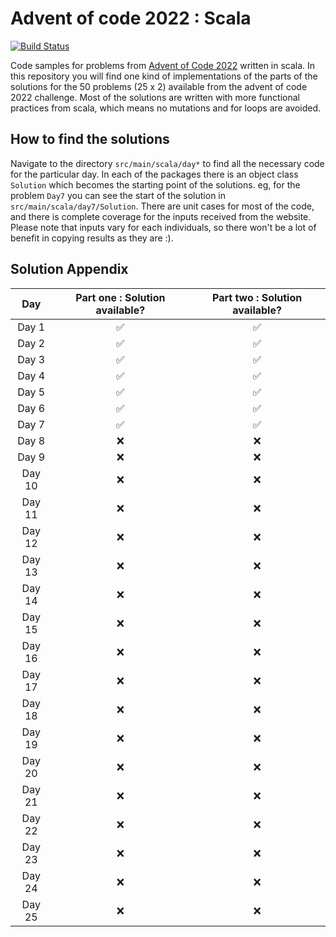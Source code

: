 # Advent of code 2022 : Scala

[![Build Status](https://app.travis-ci.com/gsingharoy/adventofcode-2022-scala.svg?branch=main)](https://app.travis-ci.com/gsingharoy/adventofcode-2022-scala)

Code samples for problems from [Advent of Code 2022](https://adventofcode.com/2022/) written in scala. In this repository you will find one kind of implementations of the parts of the solutions for the 50 problems (25 x 2) available from the advent of code 2022 challenge. Most of the solutions are written with more functional practices from scala, which means no mutations and for loops are avoided. 

## How to find the solutions 

Navigate to the directory `src/main/scala/day*` to find all the necessary code for the particular day. In each of the packages there is an object class `Solution` which becomes the starting point of the solutions. eg, for the problem `Day7` you can see the start of the solution in `src/main/scala/day7/Solution`. 
There are unit cases for most of the code, and there is complete coverage for the inputs received from the website. Please note that inputs vary for each individuals, so there won't be a lot of benefit in copying results as they are :). 

## Solution Appendix

|  Day   | Part one : Solution available? | Part two : Solution available? |
|:------:|:------------------------------:|:------------------------------:|
| Day 1  |               ✅                |               ✅                |
| Day 2  |               ✅                |               ✅                |
| Day 3  |               ✅                |               ✅                |
| Day 4  |               ✅                |               ✅                |
| Day 5  |               ✅                |               ✅                |
| Day 6  |               ✅                |               ✅                |
| Day 7  |               ✅                |               ✅                |
| Day 8  |                  ❌              |                ❌                |
| Day 9  |                  ❌              |                ❌                |
| Day 10 |                  ❌              |                ❌                |
| Day 11 |                  ❌              |                ❌                |
| Day 12 |                  ❌              |                ❌                |
| Day 13 |                  ❌              |                ❌                |
| Day 14 |                  ❌              |                ❌                |
| Day 15 |                  ❌              |                ❌                |
| Day 16 |                  ❌              |                ❌                |
| Day 17 |                  ❌              |                ❌                |
| Day 18 |                  ❌              |                ❌                |
| Day 19 |                  ❌              |                ❌                |
| Day 20 |                  ❌              |                ❌                |
| Day 21 |                  ❌              |                ❌                |
| Day 22 |                  ❌              |                ❌                |
| Day 23 |                  ❌              |                ❌                |
| Day 24 |                  ❌              |                ❌                |
| Day 25 |                  ❌              |                ❌                |
